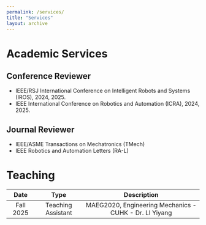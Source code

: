 ```yaml
---
permalink: /services/
title: "Services"
layout: archive
---
```


Academic Services
======
## Conference Reviewer
- IEEE/RSJ International Conference on Intelligent Robots and Systems (IROS), 2024, 2025.
- IEEE International Conference on Robotics and Automation (ICRA), 2024, 2025.

## Journal Reviewer
- IEEE/ASME Transactions on Mechatronics (TMech)
- IEEE Robotics and Automation Letters (RA-L)

Teaching
======
| Date       | Type              | Description                                               |
|:----------:|:----------------:|:-----------------------------------------------------------:|
| Fall 2025  | Teaching Assistant  | MAEG2020, Engineering Mechanics - CUHK - Dr. LI Yiyang |

